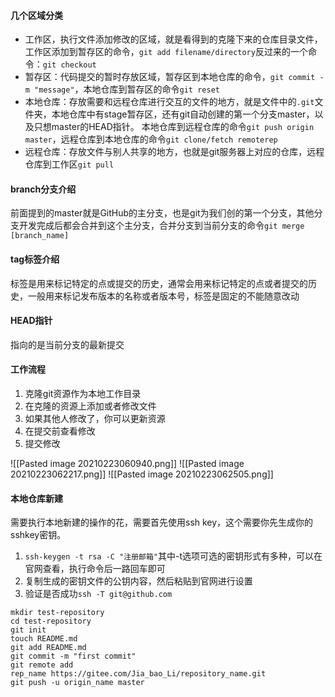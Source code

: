 
#### 几个区域分类

- 工作区，执行文件添加修改的区域，就是看得到的克隆下来的仓库目录文件，工作区添加到暂存区的命令，`git add filename/directory`反过来的一个命令：`git checkout`
- 暂存区：代码提交的暂时存放区域，暂存区到本地仓库的命令，`git commit -m "message"`，本地仓库到暂存区的命令`git reset`
- 本地仓库：存放需要和远程仓库进行交互的文件的地方，就是文件中的`.git`文件夹，本地仓库中有stage暂存区，还有git自动创建的第一个分支master，以及只想master的HEAD指针。
本地仓库到远程仓库的命令`git push origin master`，远程仓库到本地仓库的命令`git clone/fetch remoterep`
- 远程仓库：存放文件与别人共享的地方，也就是git服务器上对应的仓库，远程仓库到工作区`git pull`

#### branch分支介绍

前面提到的master就是GitHub的主分支，也是git为我们创的第一个分支，其他分支开发完成后都会合并到这个主分支，合并分支到当前分支的命令`git merge  [branch_name]
`

#### tag标签介绍

标签是用来标记特定的点或提交的历史，通常会用来标记特定的点或者提交的历史，一般用来标记发布版本的名称或者版本号，标签是固定的不能随意改动

#### HEAD指针

指向的是当前分支的最新提交

#### 工作流程

1. 克隆git资源作为本地工作目录
2. 在克隆的资源上添加或者修改文件
3. 如果其他人修改了，你可以更新资源
4. 在提交前查看修改
5. 提交修改

![[Pasted image 20210223060940.png]]
![[Pasted image 20210223062217.png]]
![[Pasted image 20210223062505.png]]

#### 本地仓库新建

需要执行本地新建的操作的花，需要首先使用ssh key，这个需要你先生成你的sshkey密钥。
1. `ssh-keygen -t rsa -C "注册邮箱"`其中-t选项可选的密钥形式有多种，可以在官网查看，执行命令后一路回车即可
2. 复制生成的密钥文件的公钥内容，然后粘贴到官网进行设置
3. 验证是否成功`ssh -T git@github.com`


```
mkdir test-repository
cd test-repository
git init
touch README.md
git add README.md
git commit -m "first commit"
git remote add rep_name https://gitee.com/Jia_bao_Li/repository_name.git
git push -u origin_name master 
```